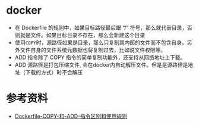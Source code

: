 

# docker
+ 在 Dockerfile 的规则中，如果目标路径最后跟 “/“ 符号，那么就代表目录，否则就是文件。如果目标目录不存在，那么会新建这个目录
+ 使用`COPY`时，源路径如果是目录，那么只复制其内部的文件而不包含自身，另外文件自身的文件系统元数据也将复制过去，比如说文件权限等。
+ ADD 指令除了 COPY 指令的简单复制功能外，还支持从网络地址上下载。
+ ADD 源路径是打包压缩文件, 会在docker内自动解压文件。但是是源路径是地址（下载的方式）时不会解压






# 参考资料
+ [Dockerfile-COPY-和-ADD-指令区别和使用规则](https://islishude.github.io/blog/2019/06/29/docker/Dockerfile-COPY-%E5%92%8C-ADD-%E6%8C%87%E4%BB%A4%E5%8C%BA%E5%88%AB%E5%92%8C%E4%BD%BF%E7%94%A8%E8%A7%84%E5%88%99/)
